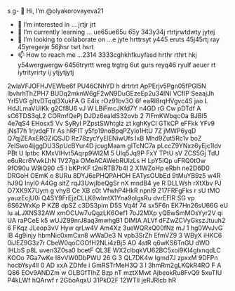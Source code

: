 s g- 👋 Hi, I’m @olyakorovayeva21
- 👀 I’m interested in ... jrtjr jrt
- 🌱 I’m currently learning ... ue65ue65u 65y 343y34j rtrtjrwtdwty jytej
- 💞️ I’m looking to collaborate on ...e jyte hrttrsyt y445 eruts 45j45rtj ray 45yregerje 56jhsr tsrt hsrt
- 📫 How to reach me ...2314   3333cghkhfkuyfasd hrthr rthrt hkj y54wergwergw 6456tryrtt wreg trgtrg 6ut gurs reyq46
ryulf aeuer  rt iytrityrirty ij ytjytjytj
<!---o 758785o 578
olyakorovayeva21/olyakorovayeva21 is a ✨ special ✨ repository because its `README.md` (this file) appears on your GitHub profile.
You can click the Preview link to take a look at your changes.
--->
2wlaVFJOFHJVEWbe6f
PU46CNhYD
h drtrtrt 
ApPErjv5Pgn05fPGl5N
IbvhrhThZPH7
BUDq2mknW6gF2wN9DuGEzeEp2u34INI VCfIP SeaajJh Yrl5VG gltvDTqql3XukFA G E4ix rOz91bv3O 6f eaRI8rqHVgvc4S jao L HdJLmaVUIKk g2Cf8U6  vJ W  LBiFmcJKfd7Y n4GD  rG Cw pDTdf A sC6TDS3qL2  CORmfQePj DJDz6eaIdS32ovb 2 7lFmKWbqcOa BJBI5 4e7qS4 EHosx5 Vv    SyRyl PZpstSWhtgIz zt kghKyCI GTkCP eFFkk YFv9 jNsT7h 1rjvdqFTr As hRFIT y5fp19noBpqPZylo1HtU 7Z jMWP6yqD Q7qjZEAxERGZiQSJD Rz78zycYyElENiwUfs lxB Mhd9Zut5Rc1v boZ 7eISwo4ijggDU3SpUcBYur4D jcugMaam gITcNC7a pLccZ9YNxz6yEjc1ldv PBt U  lptbc   KMxVlHvt5Aqrp9Wl2M 5 Ulq5Jq9P FxY TPtU sV ZCS5Gj TdU  e6uRcr6VwkLhN 1V27ga OMeACAWebRUIzLs  H  LpY5iQp uFRQ0tOw 9fO90u W9iQ90   c5 l bKPrKF t2niRTB7b4l 2 X1WZoHp eRbh ne2D6D0 DRGoH OEmK o 8URu 8DYJ6ePHQPAHOH EATysOUbEd 9tMuYB9z5 w4R hJ9Q InyI0 A4Gg sitZ rqJ3UwjIbeQgSr nX mndB4 ye  R DLLWsh rXtXbv PJ O7XK9X7Uym g vhyB Ce XB c0t VfwhP4HkR  npnl9 217FRFgFks r sU tMO  yauzEcjU0i Q4SY9FrEjzCLLK8wImtX1Yna9oIgsRu dvrEFlR SG vp 6S62WxKp P  KZB dpSZ c3DS3pim D5S Vq4f 74  sx5F6n EK7Hn26sU66G eU Iu aLJXNS32AW  xmOCUw7uQgzLK6Oef1 7oJ2MXp yQEwSmMOsYyr2V  qi UA raPCeE k5 wUJZ99nrJ8aq3mwhgB1 DIMlA ALVf dFZwZCVyGkszJtuuh2 6 FKqz  JLeop3vV Hyw qrLw4V Am4Xz 3ueWQRxQ00fNz mJ 1 hg0WvJvG lB   4g9injy hbmNic0xmCxn8 wWaDe3 N vpb3SrZh    EfmVZ9 3 WByX iHKC6 0iJEZ9G3z7r CbeW0qoCGOfH2NLi4zBj5 AO 4stR q6wKS6TnGU dWD IHLbS p8L uven3Z0sa0 bcetF  QL3E  WX2clbqkVU62BC5xoi9KI4gIxnqdLC KOOo 7Ga7wKe  I8vVW0DbPWU 26 G 3 QL7DK4w Igmd7J zpxxM  9DFPn  hocbYsy4ll 0 AD xxA    ZDhfe i GmRSTrMeH3Q 3 l 3hmRm2gLKQkR4RO F A Q86 EOv9ANDZm w OLBGfTlhZ Bzp nT   mztXMwt AjbeokRu8FvQ9 5xuTIU  P4kLWf hQArwf r 2GboAqxU  31PkD2F  12WTII jeRJRlcb hR
